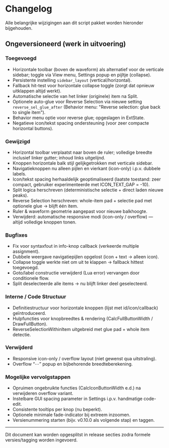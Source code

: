 # Changelog

Alle belangrijke wijzigingen aan dit script pakket worden hieronder bijgehouden.

## Ongeversioneerd (werk in uitvoering)

### Toegevoegd
- Horizontale toolbar (boven de waveform) als alternatief voor de verticale sidebar; toggle via View menu, Settings popup en pijltje (collapse).
- Persistente instelling `sidebar_layout` (vertical/horizontal).
- Fallback hit-test voor horizontale collapse toggle (zorgt dat opnieuw uitklappen altijd werkt).
- Automatische selectie van het linker (originele) item na Split.
- Optionele auto-glue voor Reverse Selection via nieuwe setting `reverse_sel_glue_after` (Behavior menu: "Reverse selection: glue back to single item").
- Behavior menu optie voor reverse glue; opgeslagen in ExtState.
- Negatieve icon/tekst spacing ondersteuning (voor zeer compacte horizontal buttons).

### Gewijzigd
- Horizontal toolbar verplaatst naar boven de ruler; volledige breedte inclusief linker gutter; inhoud links uitgelijnd.
- Knoppen horizontale balk stijl gelijkgetrokken met verticale sidebar.
- Navigatieknoppen nu alleen pijlen en vierkant (icon-only) i.p.v. dubbele labels.
- Icon/tekst spacing herhaaldelijk geoptimaliseerd (laatste toestand: zeer compact, gebruiker experimenteerde met ICON_TEXT_GAP = -10).
- Split logica herschreven (deterministische selectie + direct laden nieuwe peaks).
- Reverse Selection herschreven: whole-item pad + selectie pad met optionele glue -> blijft één item.
- Ruler & waveform geometrie aangepast voor nieuwe balkhoogte.
- Verwijderd: automatische responsive modi (icon-only / overflow) — altijd volledige knoppen tonen.

### Bugfixes
- Fix voor syntaxfout in info-knop callback (verkeerde multiple assignment).
- Dubbele weergave navigatiepijlen opgelost (icon + text → alleen icon).
- Collapse toggle werkte niet om uit te klappen → fallback hittest toegevoegd.
- Goto/label constructie verwijderd (Lua error) vervangen door conditionele flow.
- Split deselecteerde alle items → nu blijft linker deel geselecteerd.

### Interne / Code Structuur
- Definitiestructuur voor horizontale knoppen (lijst met id/icon/callback) geïntroduceerd.
- Hulpfuncties voor knopbreedtes & rendering (CalcFullButtonWidth / DrawFullButton).
- ReverseSelectionWithinItem uitgebreid met glue pad + whole item detectie.

### Verwijderd
- Responsive icon-only / overflow layout (niet gewenst qua uitstraling).
- Overflow “⋯” popup en bijbehorende breedteberekening.

### Mogelijke vervolgstappen
- Opruimen ongebruikte functies (CalcIconButtonWidth e.d.) na verwijderen overflow variant.
- Instelbare GUI spacing parameter in Settings i.p.v. handmatige code-edit.
- Consistente tooltips per knop (nu beperkt).
- Optionele minimale fade-indicator bij extreem inzoomen.
- Versienummering starten (bijv. v0.10.0 als volgende stap) en taggen.

---
Dit document kan worden opgesplitst in release secties zodra formele versies/tagging worden ingevoerd.
